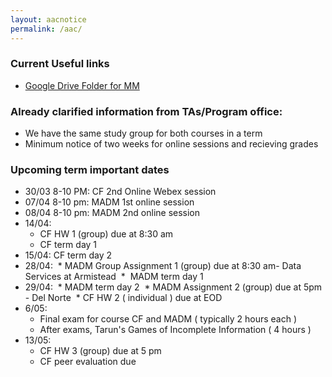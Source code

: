 ```yaml
---
layout: aacnotice
permalink: /aac/
---
```


### Current Useful links
* [Google Drive Folder for MM](https://drive.google.com/drive/u/1/folders/1t62DxOwz29JI-ZxDRM4vmW9g_jMTu_B7)

### Already clarified information from TAs/Program office:
* We have the same study group for both courses in a term
* Minimum notice of two weeks for online sessions and recieving grades

### Upcoming term important dates
* 30/03 8-10 PM: CF 2nd Online Webex session
* 07/04 8-10 pm: MADM 1st online session
* 08/04 8-10 pm: MADM 2nd online session
* 14/04:
  * CF HW 1 (group) due at 8:30 am
  * CF term day 1
* 15/04: CF term day 2
* 28/04: 
  *  MADM Group Assignment 1 (group) due at 8:30 am- Data Services at Armistead
  *  MADM term day 1
* 29/04:
  * MADM term day 2
  * MADM Assignment 2 (group) due at 5pm - Del Norte 
  * CF HW 2 ( individual ) due at EOD
* 6/05:
  * Final exam for course CF and MADM ( typically 2 hours each )
  * After exams, Tarun's Games of Incomplete Information ( 4 hours )
* 13/05:
  * CF HW 3 (group) due at 5 pm
  * CF peer evaluation due
